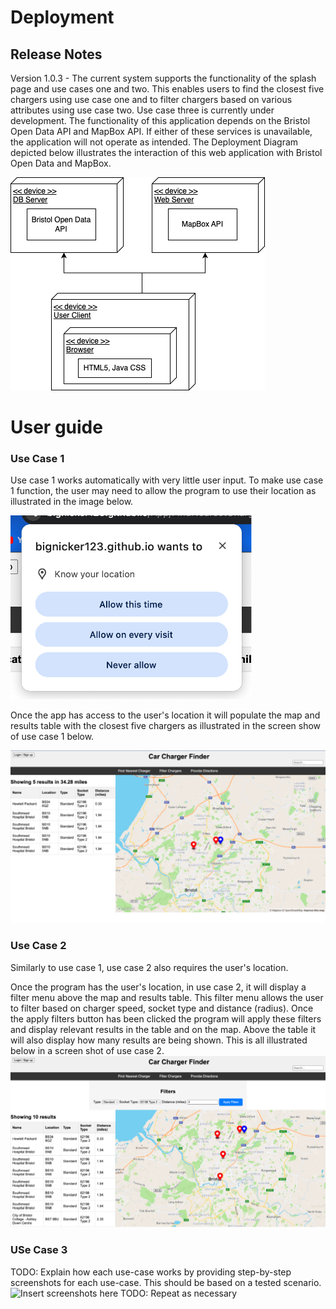 # Deployment

## Release Notes
Version 1.0.3 - The current system supports the functionality of the splash page and use cases one and two. This enables users to find the closest five chargers using use case one and to filter chargers based on various attributes using use case two. Use case three is currently under development. The functionality of this application depends on the Bristol Open Data API and MapBox API. If either of these services is unavailable, the application will not operate as intended. The Deployment Diagram depicted below illustrates the interaction of this web application with Bristol Open Data and MapBox.

![Deployment Diagram](Images/DeploymentDiagram.png)

# User guide

### Use Case 1
Use case 1 works automatically with very little user input. To make use case 1 function, the user may need to allow the program to use their location as illustrated in the image below.

![Allow Location Image](Images/AllowLocation.png)

Once the app has access to the user's location it will populate the map and results table with the closest five chargers as illustrated in the screen show of use case 1 below.

![Use Case 1](Images/UC1Final.png)

### Use Case 2
Similarly to use case 1, use case 2 also requires the user's location. 

Once the program has the user's location, in use case 2, it will display a filter menu above the map and results table. This filter menu allows the user to filter based on charger speed, socket type and distance (radius). Once the apply filters button has been clicked the program will apply these filters and display relevant results in the table and on the map. Above the table it will also display how many results are being shown. This is all illustrated below in a screen shot of use case 2.
![Use Case 1](Images/UC2Final.png)

### USe Case 3

TODO: Explain how each use-case works by providing step-by-step screenshots for each use-case. This should be based on a tested scenario.
![Insert screenshots here](images/screenshot.png)
TODO: Repeat as necessary

